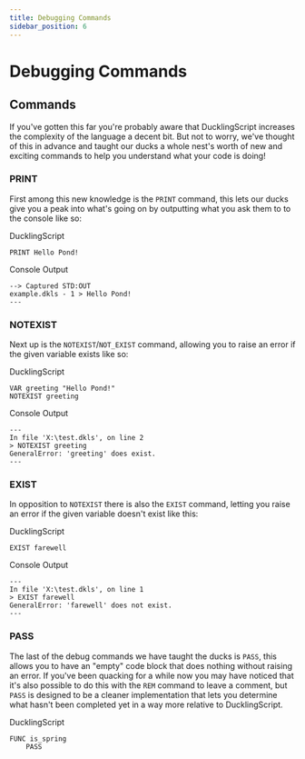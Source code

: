 ```yaml
---
title: Debugging Commands
sidebar_position: 6
---
```


# Debugging Commands
## Commands
If you've gotten this far you're probably aware that DucklingScript increases the complexity of the language a decent bit. But not to worry, we've thought of this in advance and taught our ducks a whole nest's worth of new and exciting commands to help you understand what your code is doing!

### PRINT
First among this new knowledge is the `PRINT` command, this lets our ducks give you a peak into what's going on by outputting what you ask them to to the console like so:

DucklingScript
```
PRINT Hello Pond!
```

Console Output
```
--> Captured STD:OUT
example.dkls - 1 > Hello Pond!
---
```

### NOTEXIST
Next up is the `NOTEXIST`/`NOT_EXIST` command, allowing you to raise an error if the given variable exists like so:

DucklingScript
```
VAR greeting "Hello Pond!"
NOTEXIST greeting
```

Console Output
```
---
In file 'X:\test.dkls', on line 2
> NOTEXIST greeting
GeneralError: 'greeting' does exist.
---
```

### EXIST
In opposition to `NOTEXIST` there is also the `EXIST` command, letting you raise an error if the given variable doesn't exist like this:

DucklingScript
```
EXIST farewell
```
Console Output
```
---
In file 'X:\test.dkls', on line 1
> EXIST farewell
GeneralError: 'farewell' does not exist.
---
```

### PASS
The last of the debug commands we have taught the ducks is `PASS`, this allows you to have an "empty" code block that does nothing without raising an error. If you've been quacking for a while now you may have noticed that it's also possible to do this with the `REM` command to leave a comment, but `PASS` is designed to be a cleaner implementation that lets you determine what hasn't been completed yet in a way more relative to DucklingScript.

DucklingScript
```
FUNC is_spring
    PASS
```